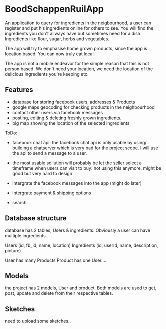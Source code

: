 BoodSchappenRuilApp
===================

An application to query for ingredients in the neigbourhood,
a user can register and put his ingredients online for others to see. 
You will find the ingredients you don't allways have but sometimes 
need for a dish. Ingredients like flour, sugar, herbs and vegetables.

The app will try to emphasise home grown products, since the app
is location based. You can now truly eat local.

The app is not a mobile endeavor for the simple reason that this is
not person based. We don't need your location, we need the location
of the delicious ingredients you're keeping etc. 

Features
--------

- database for storing facebook users, addresses & Products
- google maps geocoding for checking products in the neighbourhood
- contact other users via facebook messages
- posting, editing & deleting freshly grown ingredients.
- big map showing the location of the selected ingredients


ToDo:
- facebook chat api: the facebook chat api is only usable by using/ building a chatserver which is very bad for the project scope. I will use the api to send a message to a user.

- the most usable sollution will probably be let the seller select a timeframe
when users can visit to buy: not using this anymore, might be good but very hard to design

- intergrate the facebook messages into the app (might do later)
- intergrate payment & shipping options
- search

Database structure
------------------

database has 2 tables, Users & ingredients.
Obviously a user can have multiple ingredients.

Users (id, fb_id, name, location)
Ingredients (id, userId, name, description, picture)

User has many Products
Product has one User....

Models
------

the project has 2 models, User and product.
Both models are used to get, post, update and delete from
their respective tables. 

Sketches
--------

need to upload some sketches..